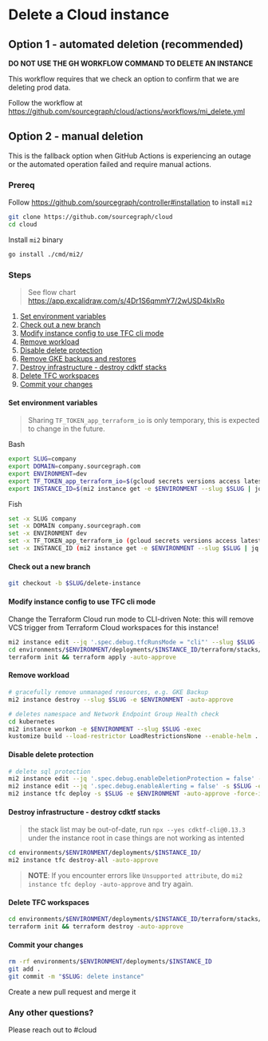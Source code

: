 # Delete a Cloud instance

## Option 1 - automated deletion (recommended)

**DO NOT USE THE GH WORKFLOW COMMAND TO DELETE AN INSTANCE**

This workflow requires that we check an option to confirm that we are deleting prod data.

Follow the workflow at https://github.com/sourcegraph/cloud/actions/workflows/mi_delete.yml

## Option 2 - manual deletion

This is the fallback option when GitHub Actions is experiencing an outage or the automated operation failed and require manual actions.

### Prereq

Follow https://github.com/sourcegraph/controller#installation to install `mi2`

```sh
git clone https://github.com/sourcegraph/cloud
cd cloud
```

Install `mi2` binary

```sh
go install ./cmd/mi2/
```

### Steps

> See flow chart https://app.excalidraw.com/s/4Dr1S6qmmY7/2wUSD4kIxRo

1. [Set environment variables](#Set-environment-variables)
1. [Check out a new branch](#Check-out-a-new-branch)
1. [Modify instance config to use TFC cli mode](#modify-instance-config-to-use-tfc-cli-mode)
1. [Remove workload](#remove-workload)
1. [Disable delete protection](#disable-delete-protection)
1. [Remove GKE backups and restores](#removes-gke-backups-and-restores)
1. [Destroy infrastructure - destroy cdktf stacks](#destroy-infrastructure---destroy-cdktf-stacks)
1. [Delete TFC workspaces](#delete-tfc-workspaces)
1. [Commit your changes](#commit-your-changes)

#### Set environment variables

> Sharing `TF_TOKEN_app_terraform_io` is only temporary, this is expected to change in the future.

Bash

```sh
export SLUG=company
export DOMAIN=company.sourcegraph.com
export ENVIRONMENT=dev
export TF_TOKEN_app_terraform_io=$(gcloud secrets versions access latest --project=sourcegraph-secrets --secret=TFC_TEAM_TOKEN)
export INSTANCE_ID=$(mi2 instance get -e $ENVIRONMENT --slug $SLUG | jq -r '.metadata.name')
```

Fish

```sh
set -x SLUG company
set -x DOMAIN company.sourcegraph.com
set -x ENVIRONMENT dev
set -x TF_TOKEN_app_terraform_io (gcloud secrets versions access latest --project=sourcegraph-secrets --secret=TFC_TEAM_TOKEN)
set -x INSTANCE_ID (mi2 instance get -e $ENVIRONMENT --slug $SLUG | jq -r '.metadata.name')
```

#### Check out a new branch

```sh
git checkout -b $SLUG/delete-instance
```

#### Modify instance config to use TFC cli mode

Change the Terraform Cloud run mode to CLI-driven
Note: this will remove VCS trigger from Terraform Cloud workspaces for this instance!

```sh
mi2 instance edit --jq '.spec.debug.tfcRunsMode = "cli"' --slug $SLUG -e $ENVIRONMENT
cd environments/$ENVIRONMENT/deployments/$INSTANCE_ID/terraform/stacks/tfc
terraform init && terraform apply -auto-approve
```

#### Remove workload

```sh
# gracefully remove unmanaged resources, e.g. GKE Backup
mi2 instance destroy --slug $SLUG -e $ENVIRONMENT -auto-approve

# deletes namespace and Network Endpoint Group Health check
cd kubernetes
mi2 instance workon -e $ENVIRONMENT --slug $SLUG -exec
kustomize build --load-restrictor LoadRestrictionsNone --enable-helm . | kubectl delete -f -
```

#### Disable delete protection

```sh
# delete sql protection
mi2 instance edit --jq '.spec.debug.enableDeletionProtection = false' -s $SLUG -e $ENVIRONMENT
mi2 instance edit --jq '.spec.debug.enableAlerting = false' -s $SLUG -e $ENVIRONMENT
mi2 instance tfc deploy -s $SLUG -e $ENVIRONMENT -auto-approve -force-ignore-stack-dependencies -target sql -target monitoring
```

#### Destroy infrastructure - destroy cdktf stacks

> the stack list may be out-of-date, run `npx --yes cdktf-cli@0.13.3` under the instance root in case things are not working as intented

```sh
cd environments/$ENVIRONMENT/deployments/$INSTANCE_ID/
mi2 instance tfc destroy-all -auto-approve
```

> **NOTE**: If you encounter errors like `Unsupported attribute`, do `mi2 instance tfc deploy -auto-approve` and try again.

#### Delete TFC workspaces

```sh
cd environments/$ENVIRONMENT/deployments/$INSTANCE_ID/terraform/stacks/tfc
terraform init && terraform destroy -auto-approve
```

#### Commit your changes

```sh
rm -rf environments/$ENVIRONMENT/deployments/$INSTANCE_ID
git add .
git commit -m "$SLUG: delete instance"
```

Create a new pull request and merge it

### Any other questions?

Please reach out to #cloud
